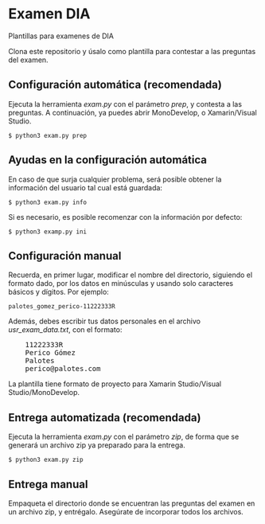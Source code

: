 # Examen DIA
Plantillas para examenes de DIA

Clona este repositorio y úsalo como plantilla para contestar a las preguntas del examen.

## Configuración automática (recomendada)
Ejecuta la herramienta *exam.py* con el parámetro *prep*, y contesta a las preguntas. A continuación, ya puedes abrir  MonoDevelop, o Xamarin/Visual Studio.

    $ python3 exam.py prep

## Ayudas en la configuración automática
En caso de que surja cualquier problema, será posible obtener la información del usuario tal cual está guardada:

    $ python3 exam.py info

Si es necesario, es posible recomenzar con la información por defecto:

    $ python3 examp.py ini

## Configuración manual
Recuerda, en primer lugar, modificar el nombre del directorio, siguiendo el formato dado, por los datos en minúsculas y usando solo caracteres básicos y dígitos. Por ejemplo:

    palotes_gomez_perico-11222333R

Además, debes escribir tus datos personales en el archivo *usr_exam_data.txt*, con el formato:
<pre>
    11222333R
    Perico Gómez
    Palotes
    perico@palotes.com
</pre>

La plantilla tiene formato de proyecto para Xamarin Studio/Visual Studio/MonoDevelop.

## Entrega automatizada (recomendada)
Ejecuta la herramienta *exam.py* con el parámetro *zip*, de forma que se generará un archivo zip ya preparado para la entrega.

    $ python3 exam.py zip

## Entrega manual
Empaqueta el directorio donde se encuentran las preguntas del examen en un archivo zip, y entrégalo. Asegúrate de incorporar todos los archivos.
